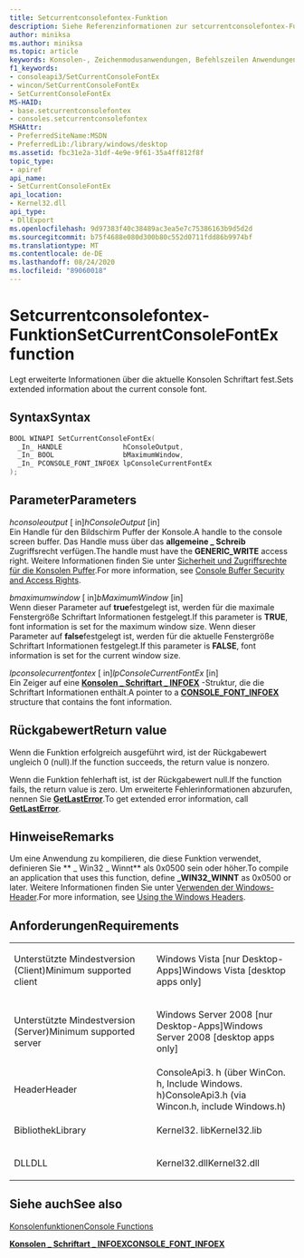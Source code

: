 ```yaml
---
title: Setcurrentconsolefontex-Funktion
description: Siehe Referenzinformationen zur setcurrentconsolefontex-Funktion, mit der erweiterte Informationen über die aktuelle Konsolen Schriftart festgelegt werden.
author: miniksa
ms.author: miniksa
ms.topic: article
keywords: Konsolen-, Zeichenmodusanwendungen, Befehlszeilen Anwendungen, Terminalanwendungen, Konsolen-API
f1_keywords:
- consoleapi3/SetCurrentConsoleFontEx
- wincon/SetCurrentConsoleFontEx
- SetCurrentConsoleFontEx
MS-HAID:
- base.setcurrentconsolefontex
- consoles.setcurrentconsolefontex
MSHAttr:
- PreferredSiteName:MSDN
- PreferredLib:/library/windows/desktop
ms.assetid: fbc31e2a-31df-4e9e-9f61-35a4ff812f8f
topic_type:
- apiref
api_name:
- SetCurrentConsoleFontEx
api_location:
- Kernel32.dll
api_type:
- DllExport
ms.openlocfilehash: 9d97383f40c38489ac3ea5e7c75386163b9d5d2d
ms.sourcegitcommit: b75f4688e080d300b80c552d0711fdd86b9974bf
ms.translationtype: MT
ms.contentlocale: de-DE
ms.lasthandoff: 08/24/2020
ms.locfileid: "89060018"
---
```

# <a name="setcurrentconsolefontex-function"></a><span data-ttu-id="ac4da-104">Setcurrentconsolefontex-Funktion</span><span class="sxs-lookup"><span data-stu-id="ac4da-104">SetCurrentConsoleFontEx function</span></span>


<span data-ttu-id="ac4da-105">Legt erweiterte Informationen über die aktuelle Konsolen Schriftart fest.</span><span class="sxs-lookup"><span data-stu-id="ac4da-105">Sets extended information about the current console font.</span></span>

<a name="syntax"></a><span data-ttu-id="ac4da-106">Syntax</span><span class="sxs-lookup"><span data-stu-id="ac4da-106">Syntax</span></span>
------

```C
BOOL WINAPI SetCurrentConsoleFontEx(
  _In_ HANDLE               hConsoleOutput,
  _In_ BOOL                 bMaximumWindow,
  _In_ PCONSOLE_FONT_INFOEX lpConsoleCurrentFontEx
);
```

<a name="parameters"></a><span data-ttu-id="ac4da-107">Parameter</span><span class="sxs-lookup"><span data-stu-id="ac4da-107">Parameters</span></span>
----------

<span data-ttu-id="ac4da-108">*hconsoleoutput* \[ in\]</span><span class="sxs-lookup"><span data-stu-id="ac4da-108">*hConsoleOutput* \[in\]</span></span>  
<span data-ttu-id="ac4da-109">Ein Handle für den Bildschirm Puffer der Konsole.</span><span class="sxs-lookup"><span data-stu-id="ac4da-109">A handle to the console screen buffer.</span></span> <span data-ttu-id="ac4da-110">Das Handle muss über das **allgemeine \_ Schreib** Zugriffsrecht verfügen.</span><span class="sxs-lookup"><span data-stu-id="ac4da-110">The handle must have the **GENERIC\_WRITE** access right.</span></span> <span data-ttu-id="ac4da-111">Weitere Informationen finden Sie unter [Sicherheit und Zugriffsrechte für die Konsolen Puffer](console-buffer-security-and-access-rights.md).</span><span class="sxs-lookup"><span data-stu-id="ac4da-111">For more information, see [Console Buffer Security and Access Rights](console-buffer-security-and-access-rights.md).</span></span>

<span data-ttu-id="ac4da-112">*bmaximumwindow* \[ in\]</span><span class="sxs-lookup"><span data-stu-id="ac4da-112">*bMaximumWindow* \[in\]</span></span>  
<span data-ttu-id="ac4da-113">Wenn dieser Parameter auf **true**festgelegt ist, werden für die maximale Fenstergröße Schriftart Informationen festgelegt.</span><span class="sxs-lookup"><span data-stu-id="ac4da-113">If this parameter is **TRUE**, font information is set for the maximum window size.</span></span> <span data-ttu-id="ac4da-114">Wenn dieser Parameter auf **false**festgelegt ist, werden für die aktuelle Fenstergröße Schriftart Informationen festgelegt.</span><span class="sxs-lookup"><span data-stu-id="ac4da-114">If this parameter is **FALSE**, font information is set for the current window size.</span></span>

<span data-ttu-id="ac4da-115">*lpconsolecurrentfontex* \[ in\]</span><span class="sxs-lookup"><span data-stu-id="ac4da-115">*lpConsoleCurrentFontEx* \[in\]</span></span>  
<span data-ttu-id="ac4da-116">Ein Zeiger auf eine [**Konsolen \_ Schriftart \_ INFOEX**](console-font-infoex.md) -Struktur, die die Schriftart Informationen enthält.</span><span class="sxs-lookup"><span data-stu-id="ac4da-116">A pointer to a [**CONSOLE\_FONT\_INFOEX**](console-font-infoex.md) structure that contains the font information.</span></span>

<a name="return-value"></a><span data-ttu-id="ac4da-117">Rückgabewert</span><span class="sxs-lookup"><span data-stu-id="ac4da-117">Return value</span></span>
------------

<span data-ttu-id="ac4da-118">Wenn die Funktion erfolgreich ausgeführt wird, ist der Rückgabewert ungleich 0 (null).</span><span class="sxs-lookup"><span data-stu-id="ac4da-118">If the function succeeds, the return value is nonzero.</span></span>

<span data-ttu-id="ac4da-119">Wenn die Funktion fehlerhaft ist, ist der Rückgabewert null.</span><span class="sxs-lookup"><span data-stu-id="ac4da-119">If the function fails, the return value is zero.</span></span> <span data-ttu-id="ac4da-120">Um erweiterte Fehlerinformationen abzurufen, nennen Sie [**GetLastError**](https://msdn.microsoft.com/library/windows/desktop/ms679360).</span><span class="sxs-lookup"><span data-stu-id="ac4da-120">To get extended error information, call [**GetLastError**](https://msdn.microsoft.com/library/windows/desktop/ms679360).</span></span>

<a name="remarks"></a><span data-ttu-id="ac4da-121">Hinweise</span><span class="sxs-lookup"><span data-stu-id="ac4da-121">Remarks</span></span>
-------

<span data-ttu-id="ac4da-122">Um eine Anwendung zu kompilieren, die diese Funktion verwendet, definieren Sie \*\* \_ Win32 \_ Winnt\*\* als 0x0500 sein oder höher.</span><span class="sxs-lookup"><span data-stu-id="ac4da-122">To compile an application that uses this function, define **\_WIN32\_WINNT** as 0x0500 or later.</span></span> <span data-ttu-id="ac4da-123">Weitere Informationen finden Sie unter [Verwenden der Windows-Header](https://msdn.microsoft.com/library/windows/desktop/aa383745).</span><span class="sxs-lookup"><span data-stu-id="ac4da-123">For more information, see [Using the Windows Headers](https://msdn.microsoft.com/library/windows/desktop/aa383745).</span></span>

<a name="requirements"></a><span data-ttu-id="ac4da-124">Anforderungen</span><span class="sxs-lookup"><span data-stu-id="ac4da-124">Requirements</span></span>
------------

<table>
<colgroup>
<col width="50%" />
<col width="50%" />
</colgroup>
<tbody>
<tr class="odd">
<td><p><span data-ttu-id="ac4da-125">Unterstützte Mindestversion (Client)</span><span class="sxs-lookup"><span data-stu-id="ac4da-125">Minimum supported client</span></span></p></td>
<td><p><span data-ttu-id="ac4da-126">Windows Vista [nur Desktop-Apps]</span><span class="sxs-lookup"><span data-stu-id="ac4da-126">Windows Vista [desktop apps only]</span></span></p></td>
</tr>
<tr class="even">
<td><p><span data-ttu-id="ac4da-127">Unterstützte Mindestversion (Server)</span><span class="sxs-lookup"><span data-stu-id="ac4da-127">Minimum supported server</span></span></p></td>
<td><p><span data-ttu-id="ac4da-128">Windows Server 2008 [nur Desktop-Apps]</span><span class="sxs-lookup"><span data-stu-id="ac4da-128">Windows Server 2008 [desktop apps only]</span></span></p></td>
</tr>
<tr class="odd">
<td><p><span data-ttu-id="ac4da-129">Header</span><span class="sxs-lookup"><span data-stu-id="ac4da-129">Header</span></span></p></td>
<td><span data-ttu-id="ac4da-130">ConsoleApi3. h (über WinCon. h, Include Windows. h)</span><span class="sxs-lookup"><span data-stu-id="ac4da-130">ConsoleApi3.h (via Wincon.h, include Windows.h)</span></span></td>
</tr>
<tr class="even">
<td><p><span data-ttu-id="ac4da-131">Bibliothek</span><span class="sxs-lookup"><span data-stu-id="ac4da-131">Library</span></span></p></td>
<td><span data-ttu-id="ac4da-132">Kernel32. lib</span><span class="sxs-lookup"><span data-stu-id="ac4da-132">Kernel32.lib</span></span></td>
</tr>
<tr class="odd">
<td><p><span data-ttu-id="ac4da-133">DLL</span><span class="sxs-lookup"><span data-stu-id="ac4da-133">DLL</span></span></p></td>
<td><span data-ttu-id="ac4da-134">Kernel32.dll</span><span class="sxs-lookup"><span data-stu-id="ac4da-134">Kernel32.dll</span></span></td>
</tr>
<tr class="even">
</tr>
<tr class="odd">
</tr>
<tr class="even">
</tr>
</tbody>
</table>

## <a name="span-idsee_alsospansee-also"></a><span data-ttu-id="ac4da-135"><span id="see_also"></span>Siehe auch</span><span class="sxs-lookup"><span data-stu-id="ac4da-135"><span id="see_also"></span>See also</span></span>


[<span data-ttu-id="ac4da-136">Konsolenfunktionen</span><span class="sxs-lookup"><span data-stu-id="ac4da-136">Console Functions</span></span>](console-functions.md)

[<span data-ttu-id="ac4da-137">**Konsolen \_ Schriftart \_ INFOEX**</span><span class="sxs-lookup"><span data-stu-id="ac4da-137">**CONSOLE\_FONT\_INFOEX**</span></span>](console-font-infoex.md)

 

 




